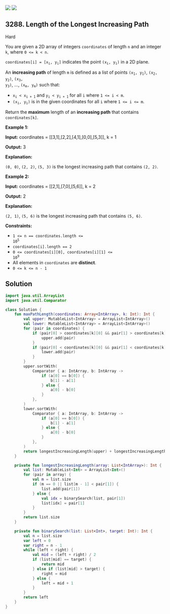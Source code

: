 [![](https://img.shields.io/github/stars/javadev/LeetCode-in-Kotlin?label=Stars&style=flat-square)](https://github.com/javadev/LeetCode-in-Kotlin)
[![](https://img.shields.io/github/forks/javadev/LeetCode-in-Kotlin?label=Fork%20me%20on%20GitHub%20&style=flat-square)](https://github.com/javadev/LeetCode-in-Kotlin/fork)

## 3288\. Length of the Longest Increasing Path

Hard

You are given a 2D array of integers `coordinates` of length `n` and an integer `k`, where `0 <= k < n`.

<code>coordinates[i] = [x<sub>i</sub>, y<sub>i</sub>]</code> indicates the point <code>(x<sub>i</sub>, y<sub>i</sub>)</code> in a 2D plane.

An **increasing path** of length `m` is defined as a list of points <code>(x<sub>1</sub>, y<sub>1</sub>)</code>, <code>(x<sub>2</sub>, y<sub>2</sub>)</code>, <code>(x<sub>3</sub>, y<sub>3</sub>)</code>, ..., <code>(x<sub>m</sub>, y<sub>m</sub>)</code> such that:

*   <code>x<sub>i</sub> < x<sub>i + 1</sub></code> and <code>y<sub>i</sub> < y<sub>i + 1</sub></code> for all `i` where `1 <= i < m`.
*   <code>(x<sub>i</sub>, y<sub>i</sub>)</code> is in the given coordinates for all `i` where `1 <= i <= m`.

Return the **maximum** length of an **increasing path** that contains `coordinates[k]`.

**Example 1:**

**Input:** coordinates = \[\[3,1],[2,2],[4,1],[0,0],[5,3]], k = 1

**Output:** 3

**Explanation:**

`(0, 0)`, `(2, 2)`, `(5, 3)` is the longest increasing path that contains `(2, 2)`.

**Example 2:**

**Input:** coordinates = \[\[2,1],[7,0],[5,6]], k = 2

**Output:** 2

**Explanation:**

`(2, 1)`, `(5, 6)` is the longest increasing path that contains `(5, 6)`.

**Constraints:**

*   <code>1 <= n == coordinates.length <= 10<sup>5</sup></code>
*   `coordinates[i].length == 2`
*   <code>0 <= coordinates[i][0], coordinates[i][1] <= 10<sup>9</sup></code>
*   All elements in `coordinates` are **distinct**.
*   `0 <= k <= n - 1`

## Solution

```kotlin
import java.util.ArrayList
import java.util.Comparator

class Solution {
    fun maxPathLength(coordinates: Array<IntArray>, k: Int): Int {
        val upper: MutableList<IntArray> = ArrayList<IntArray>()
        val lower: MutableList<IntArray> = ArrayList<IntArray>()
        for (pair in coordinates) {
            if (pair[0] > coordinates[k][0] && pair[1] > coordinates[k][1]) {
                upper.add(pair)
            }
            if (pair[0] < coordinates[k][0] && pair[1] < coordinates[k][1]) {
                lower.add(pair)
            }
        }
        upper.sortWith(
            Comparator { a: IntArray, b: IntArray ->
                if (a[0] == b[0]) {
                    b[1] - a[1]
                } else {
                    a[0] - b[0]
                }
            },
        )
        lower.sortWith(
            Comparator { a: IntArray, b: IntArray ->
                if (a[0] == b[0]) {
                    b[1] - a[1]
                } else {
                    a[0] - b[0]
                }
            },
        )
        return longestIncreasingLength(upper) + longestIncreasingLength(lower) + 1
    }

    private fun longestIncreasingLength(array: List<IntArray>): Int {
        val list: MutableList<Int> = ArrayList<Int>()
        for (pair in array) {
            val m = list.size
            if (m == 0 || list[m - 1] < pair[1]) {
                list.add(pair[1])
            } else {
                val idx = binarySearch(list, pair[1])
                list[idx] = pair[1]
            }
        }
        return list.size
    }

    private fun binarySearch(list: List<Int>, target: Int): Int {
        val n = list.size
        var left = 0
        var right = n - 1
        while (left < right) {
            val mid = (left + right) / 2
            if (list[mid] == target) {
                return mid
            } else if (list[mid] > target) {
                right = mid
            } else {
                left = mid + 1
            }
        }
        return left
    }
}
```